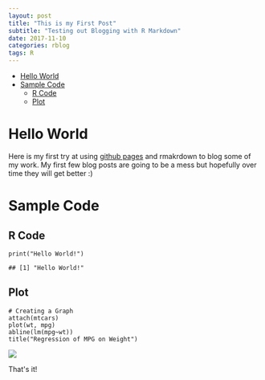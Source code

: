 ```yaml
---
layout: post
title: "This is my First Post"
subtitle: "Testing out Blogging with R Markdown"
date: 2017-11-10
categories: rblog
tags: R 
--- 
```



-   [Hello World](#hello-world)
-   [Sample Code](#sample-code)
    -   [R Code](#r-code)
    -   [Plot](#plot)



Hello World
===========

Here is my first try at using [github pages](https://github.io/) and
rmakrdown to blog some of my work. My first few blog posts are going to
be a mess but hopefully over time they will get better :)

Sample Code
===========

R Code
------

    print("Hello World!")

    ## [1] "Hello World!"

Plot
----

    # Creating a Graph
    attach(mtcars)
    plot(wt, mpg) 
    abline(lm(mpg~wt))
    title("Regression of MPG on Weight")

![](first_post_files/figure-markdown_strict/unnamed-chunk-2-1.png)

That's it!

